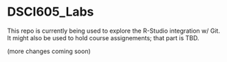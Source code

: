 # DSCI605_Labs

This repo is currently being used to explore the R-Studio integration w/ Git.  It might also be used to hold course assignements; that part is TBD.

(more changes coming soon)